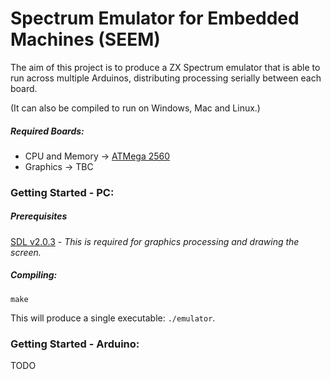 Spectrum Emulator for Embedded Machines (SEEM)
===
The aim of this project is to produce a ZX Spectrum emulator that is able to run across multiple Arduinos, distributing processing serially between each board.

(It can also be compiled to run on Windows, Mac and Linux.)

##### Required Boards:
- CPU and Memory -> [ATMega 2560](http://arduino.cc/en/Main/ArduinoBoardMega2560)
- Graphics -> TBC

### Getting Started - PC:
##### Prerequisites

[SDL v2.0.3](https://www.libsdl.org/) - *This is required for graphics processing and drawing the screen.*

##### Compiling:
```
make
```

This will produce a single executable: `./emulator`.

### Getting Started - Arduino:
TODO